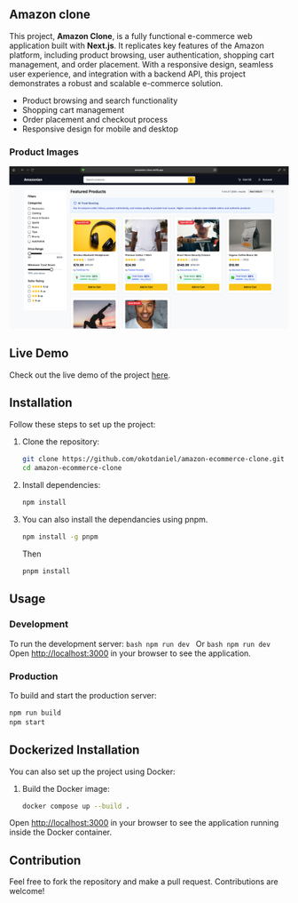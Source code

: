 
## Amazon clone
This project, **Amazon Clone**, is a fully functional e-commerce web application built with **Next.js**. It replicates key features of the Amazon platform, including product browsing, user authentication, shopping cart management, and order placement. With a responsive design, seamless user experience, and integration with a backend API, this project demonstrates a robust and scalable e-commerce solution.

- Product browsing and search functionality
- Shopping cart management
- Order placement and checkout process
- Responsive design for mobile and desktop

### Product Images

![Banner](./public/product-image.png "Banner")

## Live Demo

Check out the live demo of the project [here](https://amazonian-clone.netlify.app).

## Installation

Follow these steps to set up the project:

1. Clone the repository:
    ```bash
    git clone https://github.com/okotdaniel/amazon-ecommerce-clone.git
    cd amazon-ecommerce-clone
    ```

2. Install dependencies:
    ```bash
    npm install
    ```

3. You can also install the dependancies using pnpm.
    ```bash
    npm install -g pnpm
    ```
    Then
     ```bash
    pnpm install
    ```

## Usage

### Development

To run the development server:
    ```bash
    npm run dev
    ```
Or 
    ```bash
    npm run dev
    ```
Open [http://localhost:3000](http://localhost:3000) in your browser to see the application.

### Production

To build and start the production server:
```bash
npm run build
npm start
```

## Dockerized Installation

You can also set up the project using Docker:

1. Build the Docker image:
    ```bash
    docker compose up --build .
    ```

Open [http://localhost:3000](http://localhost:3000) in your browser to see the application running inside the Docker container.

## Contribution

Feel free to fork the repository and make a pull request. Contributions are welcome!
